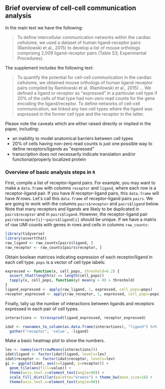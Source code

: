 ## Brief overview of cell-cell communication analysis

In the main text we have the following:

> To define intercellular communication networks within the cardiac cellulome,
> we used a dataset of human ligand-receptor pairs (Ramilowski et al., 2015)
> to develop a list of mouse orthologs comprising 2,009 ligand-receptor pairs
> (Table S3; Experimental Procedures).

The supplement includes the following text:

> To quantify the potential for cell-cell communication in the cardiac cellulome,
> we obtained mouse orthologs of human ligand-receptor pairs compiled by Ramilowski et al.
> (Ramilowski et al., 2015) ... We defined a ligand or receptor as "expressed" in a
> particular cell type if 20% of the cells of that type had non-zero read counts for
> the gene encoding the ligand/receptor. To define networks of cell-cell communication,
> we linked any two cell types where the ligand was expressed in the former cell type
> and the receptor in the latter.

Please note the caveats which are either raised directly or implied in the paper,
including:

 * an inability to model anatomical barriers between cell types
 * 20% of cells having non-zero read counts is just one possible way to define receptors/ligands as "expressed"
 * transcription does not necessarily indicate translation and/or functional/properly localized protein

### Overview of basic analysis steps in `R`

First, compile a list of receptor-ligand pairs. For example, you may want to make a 
`data.frame` with columns `receptor` and `ligand`, where each row is a receptor-ligand 
pair. If you have *N* receptor-ligand pairs, this `data.frame` will have *N* rows.
Let's call this `data.frame` of receptor-ligand pairs `pairs`.
We are going to work with the columns `pairs$receptor` and `pairs$ligand`
below. Note that many receptors and ligands are likely to be duplicated
in `pairs$receptor` and in `pairs$ligand`. 
However, the receptor-ligand pair `pairs$receptor[i]`--`pairs$ligand[i]`
should be unique.
If we have a matrix of raw UMI counts with genes in rows and
cells in columns `raw_counts`:

```r
library(tidyverse)
library(assertthat)
raw_ligand <- raw_counts[pairs$ligand, ]
raw_receptor <- raw_counts[pairs$receptor, ]
```

Obtain boolean matrices indicating expression of each receptor/ligand
in each cell type. `pops` is a vector of cell type labels:
```r
expressed <- function(x, cell_pops, threshold=0.2) {
  assert_that(length(x) == length(cell_pops))
  tapply(x, cell_pops, function(y) mean(y > 0) > threshold)
}
ligand_expressed <- apply(raw_ligand, 1, expressed, cell_pops=pops)
receptor_expressed <- apply(raw_receptor, 1, expressed, cell_pops=pops)
```

Finally, tally up the number of interactions between ligands and
receptors expressed in each pair of cell types.
```r
interactions <- tcrossprod(ligand_expressed, receptor_expressed)

idat <- rownames_to_column(as.data.frame(interactions), "ligand") %>%
  gather("receptor", 'value', -ligand)
```

Make a basic heatmap plot to show the numbers.
```r
lev <- names(sort(rowMeans(interactions)))
idat$ligand <- factor(idat$ligand, levels=lev)
idat$receptor <- factor(idat$receptor, levels=lev)
gi <- ggplot(idat, aes(x=ligand, y=receptor)) +
  geom_tile(aes(fill=value)) +
  theme(axis.text.x=element_text(angle=90)) +
  scale_fill_distiller(palette="Greens") + theme_bw(base_size=16) +
  theme(axis.text.x=element_text(angle=90))
```
